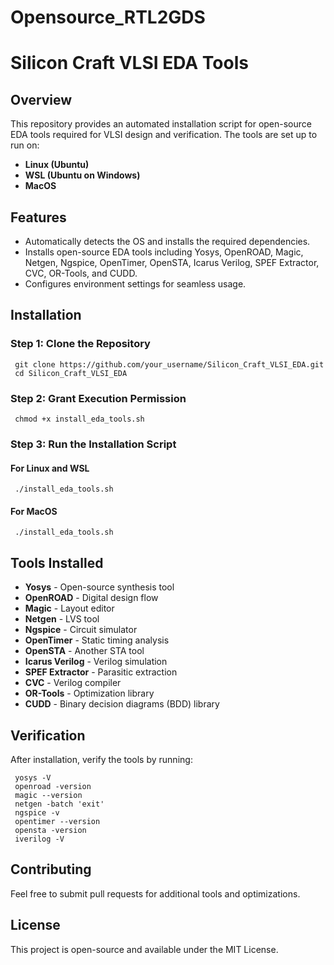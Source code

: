 # Opensource_RTL2GDS
# Silicon Craft VLSI EDA Tools

## Overview
This repository provides an automated installation script for open-source EDA tools required for VLSI design and verification. The tools are set up to run on:
- **Linux (Ubuntu)**
- **WSL (Ubuntu on Windows)**
- **MacOS**

## Features
- Automatically detects the OS and installs the required dependencies.
- Installs open-source EDA tools including Yosys, OpenROAD, Magic, Netgen, Ngspice, OpenTimer, OpenSTA, Icarus Verilog, SPEF Extractor, CVC, OR-Tools, and CUDD.
- Configures environment settings for seamless usage.

## Installation
### **Step 1: Clone the Repository**
```
 git clone https://github.com/your_username/Silicon_Craft_VLSI_EDA.git
 cd Silicon_Craft_VLSI_EDA
```

### **Step 2: Grant Execution Permission**
```
 chmod +x install_eda_tools.sh
```

### **Step 3: Run the Installation Script**
#### **For Linux and WSL**
```
 ./install_eda_tools.sh
```
#### **For MacOS**
```
 ./install_eda_tools.sh
```

## Tools Installed
- **Yosys** - Open-source synthesis tool
- **OpenROAD** - Digital design flow
- **Magic** - Layout editor
- **Netgen** - LVS tool
- **Ngspice** - Circuit simulator
- **OpenTimer** - Static timing analysis
- **OpenSTA** - Another STA tool
- **Icarus Verilog** - Verilog simulation
- **SPEF Extractor** - Parasitic extraction
- **CVC** - Verilog compiler
- **OR-Tools** - Optimization library
- **CUDD** - Binary decision diagrams (BDD) library

## Verification
After installation, verify the tools by running:
```
 yosys -V
 openroad -version
 magic --version
 netgen -batch 'exit'
 ngspice -v
 opentimer --version
 opensta -version
 iverilog -V
```

## Contributing
Feel free to submit pull requests for additional tools and optimizations.

## License
This project is open-source and available under the MIT License.

